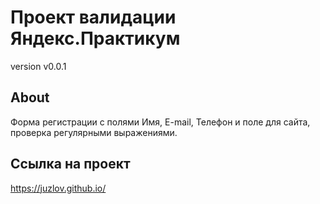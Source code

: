 # Проект валидации Яндекс.Практикум
version v0.0.1
## About
Форма регистрации с полями Имя, E-mail, Телефон и поле для сайта, проверка регулярными выражениями.
## Ссылка на проект
https://juzlov.github.io/